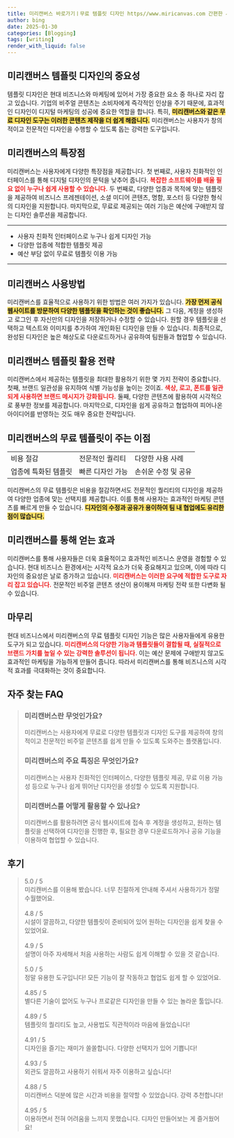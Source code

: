 ```yaml
---
title: 미리캔버스 바로가기ㅣ무료 템플릿 디자인 https//www.miricanvas.com 간편한 사용
author: bing
date: 2025-01-30
categories: [Blogging]
tags: [writing]
render_with_liquid: false
---
```



<h2 id='미리캔버스 템플릿 디자인의 중요성'>미리캔버스 템플릿 디자인의 중요성</h2>

<p>템플릿 디자인은 현대 비즈니스와 마케팅에 있어서 가장 중요한 요소 중 하나로 자리 잡고 있습니다. 기업의 비주얼 콘텐츠는 소비자에게 즉각적인 인상을 주기 때문에, 효과적인 디자인이 디지털 마케팅의 성공에 중요한 역할을 합니다. 특히, <b><span style="background-color: #ffe066;">미리캔버스와 같은 무료 디자인 도구는 이러한 콘텐츠 제작을 더 쉽게 해줍니다.</span></b> 미리캔버스는 사용자가 창의적이고 전문적인 디자인을 수행할 수 있도록 돕는 강력한 도구입니다.</p>

<h2 id='미리캔버스의 특장점'>미리캔버스의 특장점</h2>

<p>미리캔버스는 사용자에게 다양한 특장점을 제공합니다. 첫 번째로, 사용자 친화적인 인터페이스를 통해 디지털 디자인의 문턱을 낮추어 줍니다. <b><span style="color: #ee2323;">복잡한 소프트웨어를 배울 필요 없이 누구나 쉽게 사용할 수 있습니다.</span></b> 두 번째로, 다양한 업종과 목적에 맞는 템플릿을 제공하여 비즈니스 프레젠테이션, 소셜 미디어 콘텐츠, 명함, 포스터 등 다양한 형식의 디자인을 지원합니다. 마지막으로, 무료로 제공되는 여러 기능은 예산에 구애받지 않는 디자인 솔루션을 제공합니다.</p>

<hr />

<ul>
    <li>사용자 친화적 인터페이스로 누구나 쉽게 디자인 가능</li>
    <li>다양한 업종에 적합한 템플릿 제공</li>
    <li>예산 부담 없이 무료로 템플릿 이용 가능</li>
</ul>

<hr />

<h2 id='미리캔버스 사용방법'>미리캔버스 사용방법</h2>

<p>미리캔버스를 효율적으로 사용하기 위한 방법은 여러 가지가 있습니다. <b><span style="background-color: #ffe066;">가장 먼저 공식 웹사이트를 방문하여 다양한 템플릿을 확인하는 것이 좋습니다.</span></b> 그 다음, 계정을 생성하고 로그인 후 자신만의 디자인을 저장하거나 수정할 수 있습니다. 원할 경우 템플릿을 선택하고 텍스트와 이미지를 추가하여 개인화된 디자인을 만들 수 있습니다. 최종적으로, 완성된 디자인은 높은 해상도로 다운로드하거나 공유하여 팀원들과 협업할 수 있습니다.</p>

<h2 id='미리캔버스 템플릿 활용 전략'>미리캔버스 템플릿 활용 전략</h2>

<p>미리캔버스에서 제공하는 템플릿을 최대한 활용하기 위한 몇 가지 전략이 중요합니다. 첫째, 브랜드 일관성을 유지하여 식별 가능성을 높이는 것이죠. <b><span style="color: #ee2323;">색상, 로고, 폰트를 일관되게 사용하면 브랜드 메시지가 강화됩니다.</span></b> 둘째, 다양한 콘텐츠에 활용하여 시각적으로 풍부한 정보를 제공합니다. 마지막으로, 디자인을 쉽게 공유하고 협업하여 피어나온 아이디어를 반영하는 것도 매우 중요한 전략입니다.</p>

<h2 id='미리캔버스의 무료 템플릿이 주는 이점'>미리캔버스의 무료 템플릿이 주는 이점</h2>

<table>
    <tr>
        <td>비용 절감</td>
        <td>전문적인 퀄리티</td>
        <td>다양한 사용 사례</td>
    </tr>
    <tr>
        <td>업종에 특화된 템플릿</td>
        <td>빠른 디자인 가능</td>
        <td>손쉬운 수정 및 공유</td>
    </tr>
</table>

<p>미리캔버스의 무료 템플릿은 비용을 절감하면서도 전문적인 퀄리티의 디자인을 제공하여 다양한 업종에 맞는 선택지를 제공합니다. 이를 통해 사용자는 효과적인 마케팅 콘텐츠를 빠르게 만들 수 있습니다. <b><span style="background-color: #ffe066;">디자인의 수정과 공유가 용이하여 팀 내 협업에도 유리한 점이 많습니다.</span></b></p>

<h2 id='미리캔버스를 통해 얻는 효과'>미리캔버스를 통해 얻는 효과</h2>

<p>미리캔버스를 통해 사용자들은 더욱 효율적이고 효과적인 비즈니스 운영을 경험할 수 있습니다. 현대 비즈니스 환경에서는 시각적 요소가 더욱 중요해지고 있으며, 이에 따라 디자인의 중요성은 날로 증가하고 있습니다. <b><span style="color: #ee2323;">미리캔버스는 이러한 요구에 적합한 도구로 자리 잡고 있습니다.</span></b> 전문적인 비주얼 콘텐츠 생산이 용이해져 마케팅 전략 또한 다변화 될 수 있습니다.</p>

<h2 id='마무리'>마무리</h2>

<p>현대 비즈니스에서 미리캔버스의 무료 템플릿 디자인 기능은 많은 사용자들에게 유용한 도구가 되고 있습니다. <b><span style="color: #ee2323;">미리캔버스의 다양한 기능과 템플릿들이 결합될 때, 실질적으로 브랜드 가치를 높일 수 있는 강력한 솔루션이 됩니다.</span></b> 이는 예산 문제에 구애받지 않고도 효과적인 마케팅을 가능하게 만들어 줍니다. 따라서 미리캔버스를 통해 비즈니스의 시각적 효과를 극대화하는 것이 중요합니다.</p>


<h2 id='자주_찾는_FAQ'>자주 찾는 FAQ</h2>
<div itemscope="" itemtype="https://schema.org/FAQPage"> 
<blockquote> 
<div itemscope="" itemprop="mainEntity" itemtype="https://schema.org/Question"> 
<h3 itemprop="name">미리캔버스란 무엇인가요?</h3> 
<div itemscope="" itemprop="acceptedAnswer" itemtype="https://schema.org/Answer"> 
<span itemprop="text"> 
<p>미리캔버스는 사용자에게 무료로 다양한 템플릿과 디자인 도구를 제공하여 창의적이고 전문적인 비주얼 콘텐츠를 쉽게 만들 수 있도록 도와주는 플랫폼입니다.</p> 
</span> 
</div> 
</div> 

<div itemscope="" itemprop="mainEntity" itemtype="https://schema.org/Question"> 
<h3 itemprop="name">미리캔버스의 주요 특징은 무엇인가요?</h3> 
<div itemscope="" itemprop="acceptedAnswer" itemtype="https://schema.org/Answer"> 
<span itemprop="text"> 
<p>미리캔버스는 사용자 친화적인 인터페이스, 다양한 템플릿 제공, 무료 이용 가능성 등으로 누구나 쉽게 뛰어난 디자인을 생성할 수 있도록 지원합니다.</p> 
</span> 
</div> 
</div> 

<div itemscope="" itemprop="mainEntity" itemtype="https://schema.org/Question"> 
<h3 itemprop="name">미리캔버스를 어떻게 활용할 수 있나요?</h3> 
<div itemscope="" itemprop="acceptedAnswer" itemtype="https://schema.org/Answer"> 
<span itemprop="text"> 
<p>미리캔버스를 활용하려면 공식 웹사이트에 접속 후 계정을 생성하고, 원하는 템플릿을 선택하여 디자인을 진행한 후, 필요한 경우 다운로드하거나 공유 기능을 이용하여 협업할 수 있습니다.</p> 
</span> 
</div> 
</div> 
</blockquote> 
</div>
<h2 id='후기'>후기</h2>
<div itemscope itemtype="https://schema.org/Product">
  <blockquote>
  <div itemprop="review" itemscope itemtype="https://schema.org/Review">
      <div itemprop="reviewRating" itemscope itemtype="https://schema.org/Rating"> <span itemprop="ratingValue">5.0</span> / <span itemprop="bestRating">5</span> </div>
      <span itemprop="reviewBody">미리캔버스를 이용해 봤습니다. 너무 친절하게 안내해 주셔서 사용하기가 정말 수월했어요. </span>
  </div>
  <br>
  <div itemprop="review" itemscope itemtype="https://schema.org/Review">
      <div itemprop="reviewRating" itemscope itemtype="https://schema.org/Rating"> <span itemprop="ratingValue">4.8</span> / <span itemprop="bestRating">5</span> </div>
      <span itemprop="reviewBody">시설이 깔끔하고, 다양한 템플릿이 준비되어 있어 원하는 디자인을 쉽게 찾을 수 있었어요.</span>
  </div>
  <br>
  <div itemprop="review" itemscope itemtype="https://schema.org/Review">
      <div itemprop="reviewRating" itemscope itemtype="https://schema.org/Rating"> <span itemprop="ratingValue">4.9</span> / <span itemprop="bestRating">5</span> </div>
      <span itemprop="reviewBody">설명이 아주 자세해서 처음 사용하는 사람도 쉽게 이해할 수 있을 것 같습니다.</span>
  </div>
  <br>
  <div itemprop="review" itemscope itemtype="https://schema.org/Review">
      <div itemprop="reviewRating" itemscope itemtype="https://schema.org/Rating"> <span itemprop="ratingValue">5.0</span> / <span itemprop="bestRating">5</span> </div>
      <span itemprop="reviewBody">정말 유용한 도구입니다! 모든 기능이 잘 작동하고 협업도 쉽게 할 수 있었어요.</span>
  </div>
  <br>
  <div itemprop="review" itemscope itemtype="https://schema.org/Review">
      <div itemprop="reviewRating" itemscope itemtype="https://schema.org/Rating"> <span itemprop="ratingValue">4.85</span> / <span itemprop="bestRating">5</span> </div>
      <span itemprop="reviewBody">별다른 기술이 없어도 누구나 프로같은 디자인을 만들 수 있는 놀라운 툴입니다.</span>
  </div>
  <br>
  <div itemprop="review" itemscope itemtype="https://schema.org/Review">
      <div itemprop="reviewRating" itemscope itemtype="https://schema.org/Rating"> <span itemprop="ratingValue">4.89</span> / <span itemprop="bestRating">5</span> </div>
      <span itemprop="reviewBody">템플릿의 퀄리티도 높고, 사용법도 직관적이라 마음에 들었습니다!</span>
  </div>
  <br>
  <div itemprop="review" itemscope itemtype="https://schema.org/Review">
      <div itemprop="reviewRating" itemscope itemtype="https://schema.org/Rating"> <span itemprop="ratingValue">4.91</span> / <span itemprop="bestRating">5</span> </div>
      <span itemprop="reviewBody">디자인을 즐기는 재미가 쏠쏠합니다. 다양한 선택지가 있어 기쁩니다!</span>
  </div>
  <br>
  <div itemprop="review" itemscope itemtype="https://schema.org/Review">
      <div itemprop="reviewRating" itemscope itemtype="https://schema.org/Rating"> <span itemprop="ratingValue">4.93</span> / <span itemprop="bestRating">5</span> </div>
      <span itemprop="reviewBody">외관도 깔끔하고 사용하기 쉬워서 자주 이용하고 싶습니다!</span>
  </div>
  <br>
  <div itemprop="review" itemscope itemtype="https://schema.org/Review">
      <div itemprop="reviewRating" itemscope itemtype="https://schema.org/Rating"> <span itemprop="ratingValue">4.88</span> / <span itemprop="bestRating">5</span> </div>
      <span itemprop="reviewBody">미리캔버스 덕분에 많은 시간과 비용을 절약할 수 있었습니다. 강력 추천합니다!</span>
  </div>
  <br>
  <div itemprop="review" itemscope itemtype="https://schema.org/Review">
      <div itemprop="reviewRating" itemscope itemtype="https://schema.org/Rating"> <span itemprop="ratingValue">4.95</span> / <span itemprop="bestRating">5</span> </div>
      <span itemprop="reviewBody">이용하면서 전혀 어려움을 느끼지 못했습니다. 디자인 만들어보는 게 즐거웠어요!</span>
  </div>
  </blockquote>
</div>
